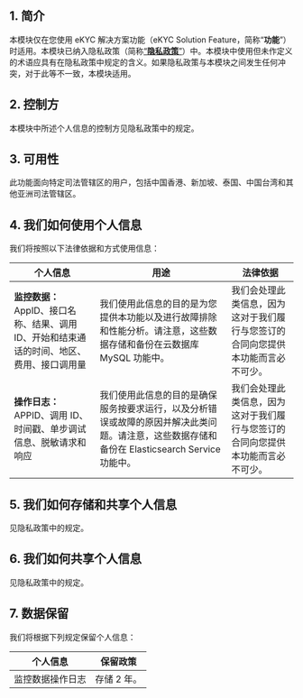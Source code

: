 
## 1\. 简介

本模块仅在您使用 eKYC 解决方案功能（eKYC Solution Feature，简称“**功能**”）时适用。本模块已纳入隐私政策（简称[“**隐私政策**”](https://intl.cloud.tencent.com/document/product/301/17345 )）中。本模块中使用但未作定义的术语应具有在隐私政策中规定的含义。如果隐私政策与本模块之间发生任何冲突，对于此等不一致，本模块适用。

## 2\. 控制方

本模块中所述个人信息的控制方见隐私政策中的规定。

## 3\. 可用性

此功能面向特定司法管辖区的用户，包括中国香港、新加坡、泰国、中国台湾和其他亚洲司法管辖区。

## 4\. 我们如何使用个人信息

我们将按照以下法律依据和方式使用信息：

| **个人信息**                                     | **用途**                                                      | **法律依据**                                              |
| ------------------------------------------------------------ | ------------------------------------------------------------ | ------------------------------------------------------------ |
| **监控数据：** AppID、接口名称、结果、调用 ID、开始和结束通话的时间、地区、费用、接口调用量 | 我们使用此信息的目的是为您提供本功能以及进行故障排除和性能分析。请注意，这些数据存储和备份在云数据库 MySQL 功能中。 | 我们会处理此类信息，因为这对于我们履行与您签订的合同向您提供本功能而言必不可少。 |
| **操作日志：** APPID、调用 ID、时间戳、单步调试信息、脱敏请求和响应 | 我们使用此信息的目的是确保服务按要求运行，以及分析错误或故障的原因并解决此类问题。请注意，这些数据存储和备份在 Elasticsearch Service 功能中。 | 我们会处理此类信息，因为这对于我们履行与您签订的合同向您提供本功能而言必不可少。 |



## 5\. 我们如何存储和共享个人信息

见隐私政策中的规定。

## 6\. 我们如何共享个人信息

见隐私政策中的规定。

## 7\. 数据保留

我们将根据下列规定保留个人信息：

| **个人信息**     | **保留政策** |
| ---------------------------- | -------------------- |
| 监控数据操作日志 | 存储 2 年。  |

 